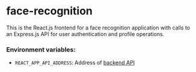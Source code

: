 # face-recognition
This is the React.js frontend for a face recognition application with calls to an Express.js API for user authentication and profile operations.

### Environment variables:
- `REACT_APP_API_ADDRESS`: Address of [backend API](https://github.com/jm-wilson/face-recognition-api)